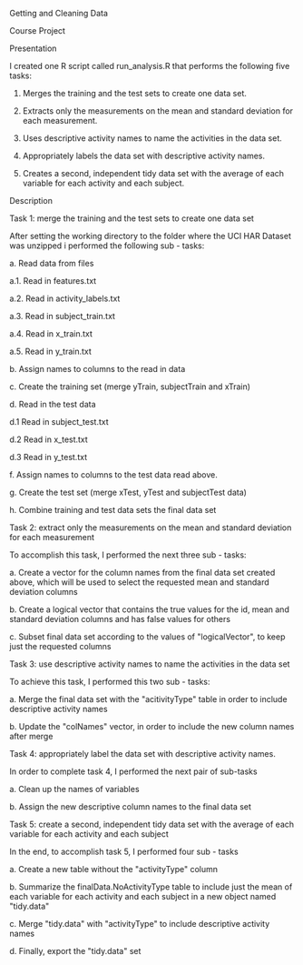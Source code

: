 Getting and Cleaning Data

Course Project

Presentation

I created one R script called run_analysis.R that performs the following five tasks:

1. Merges the training and the test sets to create one data set. 

2. Extracts only the measurements on the mean and standard deviation for each measurement. 

3. Uses descriptive activity names to name the activities in the data set.

4. Appropriately labels the data set with descriptive activity names.

5. Creates a second, independent tidy data set with the average of each variable for each activity and each subject.

Description

Task 1: merge the training and the test sets to create one data set

After setting the working directory to the folder where the UCI HAR Dataset was unzipped i performed the following sub - tasks:

a. Read data from files

a.1. Read in features.txt

a.2. Read in activity_labels.txt

a.3. Read in subject_train.txt

a.4. Read in x_train.txt

a.5. Read in y_train.txt

b. Assign names to columns to the read in data

c. Create the training set (merge yTrain, subjectTrain and xTrain)

d. Read in the test data

d.1 Read in subject_test.txt

d.2 Read in x_test.txt

d.3 Read in y_test.txt 

f. Assign names to columns to the test data read above. 

g. Create the test set (merge xTest, yTest and subjectTest data)

h. Combine training and test data sets the final data set


Task 2: extract only the measurements on the mean and standard deviation for each measurement

To accomplish this task, I performed the next three sub - tasks:

a. Create a vector for the column names from the final data set created above, which will be used to select the requested mean and standard deviation columns

b. Create a logical vector that contains the true values for the id, mean and standard deviation columns and has false values for others

c. Subset final data set according to the values of "logicalVector", to keep just the requested columns


Task 3: use descriptive activity names to name the activities in the data set

To achieve this task, I performed this two sub - tasks: 

a. Merge the final data set with the "acitivityType" table in order to include
descriptive activity names

b. Update the "colNames" vector, in order to include the new column names after merge

Task 4: appropriately label the data set with descriptive activity names. 

In order to complete task 4, I performed the next pair of sub-tasks

a. Clean up the names of variables

b. Assign the new descriptive column names to the final data set

Task 5: create a second, independent tidy data set with the average of each variable for each activity and each subject 

In the end, to accomplish task 5, I performed four sub - tasks

a. Create a new table without the "activityType" column

b. Summarize the finalData.NoActivityType table to include just the mean of each variable for each activity and each subject in a new object named "tidy.data"

c. Merge "tidy.data" with "activityType" to include descriptive activity names

d. Finally, export the "tidy.data" set 